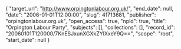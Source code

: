 {
  "target_url": "http://www.orpingtonlabour.org.uk/", 
  "end_date": null, 
  "date": "2006-01-01T12:00:00", 
  "slug": 41713681, 
  "publisher": "orpingtonlabour.org.uk", 
  "open_access": true, 
  "npld": true, 
  "title": "Orpington Labour Party", 
  "subjects": [], 
  "collections": [], 
  "record_id": "20060101T120000/7KnESJxunXGXkZYIXxeY9Q==", 
  "scope": "root", 
  "start_date": null
}

